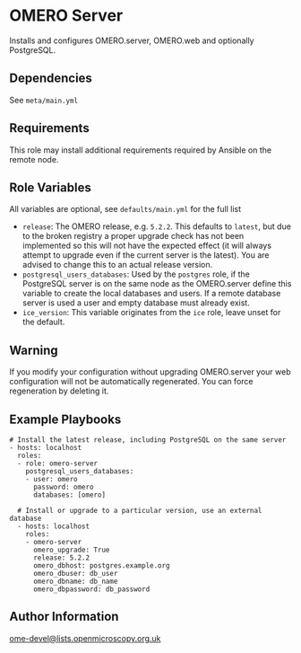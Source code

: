 OMERO Server
============

Installs and configures OMERO.server, OMERO.web and optionally PostgreSQL.


Dependencies
------------

See `meta/main.yml`


Requirements
------------

This role may install additional requirements required by Ansible on the remote node.


Role Variables
--------------

All variables are optional, see `defaults/main.yml` for the full list

- `release`: The OMERO release, e.g. `5.2.2`.
This defaults to `latest`, but due to the broken registry a proper upgrade check has not been implemented so this will not have the expected effect (it will always attempt to upgrade even if the current server is the latest).
You are advised to change this to an actual release version.
- `postgresql_users_databases`: Used by the `postgres` role, if the PostgreSQL server is on the same node as the OMERO.server define this variable to create the local databases and users.
If a remote database server is used a user and empty database must already exist.
- `ice_version`: This variable originates from the `ice` role, leave unset for the default.


Warning
-------

If you modify your configuration without upgrading OMERO.server your web configuration will not be automatically regenerated.
You can force regeneration by deleting it.


Example Playbooks
-----------------

    # Install the latest release, including PostgreSQL on the same server
    - hosts: localhost
      roles:
      - role: omero-server
        postgresql_users_databases:
        - user: omero
          password: omero
          databases: [omero]

      # Install or upgrade to a particular version, use an external database
      - hosts: localhost
        roles:
        - omero-server
          omero_upgrade: True
          release: 5.2.2
          omero_dbhost: postgres.example.org
          omero_dbuser: db_user
          omero_dbname: db_name
          omero_dbpassword: db_password


Author Information
------------------

ome-devel@lists.openmicroscopy.org.uk
